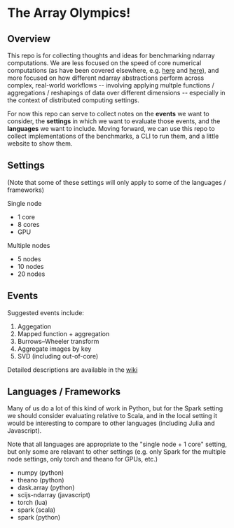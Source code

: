 # The Array Olympics!

## Overview

This repo is for collecting thoughts and ideas for benchmarking ndarray computations. We are less focused on the speed of core numerical computations (as have been covered elsewhere, e.g. [here](http://lessthanoptimal.github.io/Java-Matrix-Benchmark/) and [here](http://julialang.org/benchmarks/)), and more focused on how different ndarray abstractions perform across complex, real-world workflows -- involving applying multple functions / aggregations / reshapings of data over different dimensions -- especially in the context of distributed computing settings.

For now this repo can serve to collect notes on the **events** we want to consider, the **settings** in which we want to evaluate those events, and the **languages** we want to include. Moving forward, we can use this repo to collect implementations of the benchmarks, a CLI to run them, and a little website to show them.

## Settings

(Note that some of these settings will only apply to some of the languages / frameworks)

Single node
- 1 core
- 8 cores
- GPU

Multiple nodes
- 5 nodes 
- 10 nodes 
- 20 nodes 

## Events

Suggested events include:

1. Aggegation 
2. Mapped function + aggregation
3. Burrows–Wheeler transform
4. Aggregate images by key
5. SVD (including out-of-core)

Detailed descriptions are available in the [wiki](https://github.com/freeman-lab/array-olympics/wiki)

## Languages / Frameworks

Many of us do a lot of this kind of work in Python, but for the Spark setting we should consider evaluating relative to Scala, and in the local setting it would be interesting to compare to other languages (including Julia and Javascript).

Note that all languages are appropriate to the "single node + 1 core" setting, but only some are relavant to other settings (e.g. only Spark for the multiple node settings, only torch and theano for GPUs, etc.)

- numpy (python)
- theano (python)
- dask.array (python)
- scijs-ndarray (javascript)
- torch (lua)
- spark (scala)
- spark (python)

